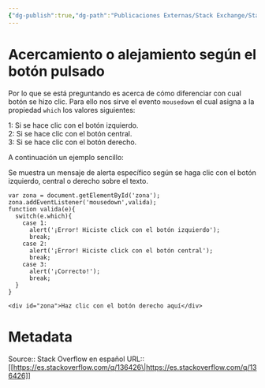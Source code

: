 ```yaml
---
{"dg-publish":true,"dg-path":"Publicaciones Externas/Stack Exchange/Stack Overflow en español/es.stackoverflow.com-136426.md","permalink":"/publicaciones-externas/stack-exchange/stack-overflow-en-espanol/es-stackoverflow-com-136426/","title":"Acercamiento o alejamiento según el botón pulsado","hide":true,"noteIcon":"default","created":"2024-04-03T12:49:10.592-06:00","updated":"2024-04-05T16:43:52.974-06:00"}
---
```


# Acercamiento o alejamiento según el botón pulsado

Por lo que se está preguntando es acerca de cómo diferenciar con cual botón se hizo clic. Para ello nos sirve el evento `mousedown` el cual asigna a la propiedad `which` los valores siguientes:  

1: Si se hace clic con el botón izquierdo.  
2: Si se hace clic con el botón central.  
3: Si se hace clic con el botón derecho.  

A continuación un ejemplo sencillo:

Se muestra un mensaje de alerta específico según se haga clic con el botón izquierdo, central o derecho sobre el texto.

<!-- begin snippet: js hide: false console: true babel: false -->

<!-- language: lang-js -->

    var zona = document.getElementById('zona');
    zona.addEventListener('mousedown',valida);
    function valida(e){
      switch(e.which){
        case 1:
          alert('¡Error! Hiciste click con el botón izquierdo');
          break;
        case 2:
          alert('¡Error! Hiciste click con el botón central');
          break;
        case 3:
          alert('¡Correcto!');
          break;
      }
    }

<!-- language: lang-html -->

    <div id="zona">Haz clic con el botón derecho aquí</div>

<!-- end snippet -->


# Metadata
Source:: Stack Overflow en español
URL:: [[https://es.stackoverflow.com/q/136426\|https://es.stackoverflow.com/q/136426]]

